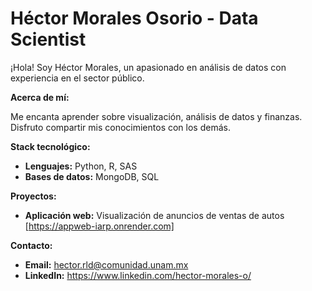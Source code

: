  # Héctor Morales Osorio - Data Scientist
 
¡Hola! Soy Héctor Morales, un apasionado en análisis de datos con experiencia en el sector público. 

**Acerca de mí:**

Me encanta aprender sobre visualización, análisis de datos y finanzas. Disfruto compartir mis conocimientos con los demás.

**Stack tecnológico:**

* **Lenguajes:** Python, R, SAS
* **Bases de datos:** MongoDB, SQL

**Proyectos:**

* **Aplicación web:** Visualización de anuncios de ventas de autos [https://appweb-iarp.onrender.com]

**Contacto:**

* **Email:** hector.rld@comunidad.unam.mx
* **LinkedIn:** https://www.linkedin.com/hector-morales-o/


